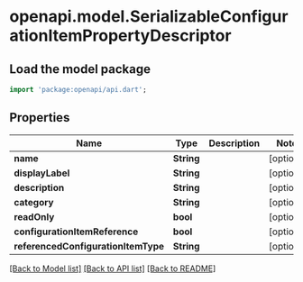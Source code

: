 # openapi.model.SerializableConfigurationItemPropertyDescriptor

## Load the model package
```dart
import 'package:openapi/api.dart';
```

## Properties
Name | Type | Description | Notes
------------ | ------------- | ------------- | -------------
**name** | **String** |  | [optional] 
**displayLabel** | **String** |  | [optional] 
**description** | **String** |  | [optional] 
**category** | **String** |  | [optional] 
**readOnly** | **bool** |  | [optional] 
**configurationItemReference** | **bool** |  | [optional] 
**referencedConfigurationItemType** | **String** |  | [optional] 

[[Back to Model list]](../README.md#documentation-for-models) [[Back to API list]](../README.md#documentation-for-api-endpoints) [[Back to README]](../README.md)


